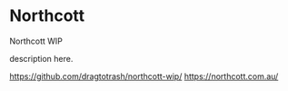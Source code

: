 # Northcott

Northcott WIP

description here.

https://github.com/dragtotrash/northcott-wip/
https://northcott.com.au/
